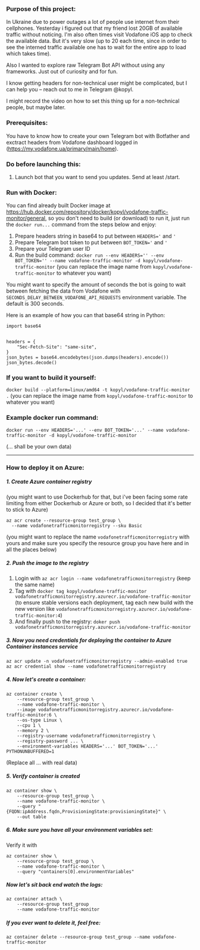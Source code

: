 ### Purpose of this project:

In Ukraine due to power outages a lot of people use internet from their cellphones.
Yesterday i figured out that my friend lost 20GB of available traffic without noticing.
I'm also often times visit Vodafone iOS app to check the available data. But it's very slow (up to 20 each time, since in order to see the interned traffic available one has to wait for the entire app to load which takes time).

Also I wanted to explore raw Telegram Bot API without using any frameworks. Just out of curiosity and for fun.

I know getting headers for non-technical user might be complicated, but I can help you – reach out to me in Telegram @kopyl.

I might record the video on how to set this thing up for a non-technical people, but maybe later.

### Prerequisites:

You have to know how to create your own Telegram bot with Botfather and exctract headers from Vodafone dashboard logged in (https://my.vodafone.ua/primary/main/home).

### Do before launching this:

1. Launch bot that you want to send you updates. Send at least /start.

### Run with Docker:

You can find already built Docker image at https://hub.docker.com/repository/docker/kopyl/vodafone-traffic-monitor/general, so you don't need to build (or download) to run it, just run the `docker run...` command from the steps below and enjoy:

1. Prepare headers string in base64 to put between `HEADERS='` and `'`
2. Prepare Telegram bot token to put between `BOT_TOKEN='` and `'`
3. Prepare your Telegram user ID
4. Run the build command:
   `docker run --env HEADERS='' --env BOT_TOKEN='' --name vodafone-traffic-monitor -d kopyl/vodafone-traffic-monitor`
   (you can replace the image name from `kopyl/vodafone-traffic-monitor` to whatever you want)

You might want to specify the amount of seconds the bot is going to wait between fetching the data from Vodafone with `SECONDS_DELAY_BETWEEN_VODAFONE_API_REQUESTS` environment variable. The default is 300 seconds.

Here is an example of how you can that base64 string in Python:

```
import base64


headers = {
    "Sec-Fetch-Site": "same-site",
}
json_bytes = base64.encodebytes(json.dumps(headers).encode())
json_bytes.decode()
```

### If you want to build it yourself:

`docker build --platform=linux/amd64 -t kopyl/vodafone-traffic-monitor .`
(you can replace the image name from `kopyl/vodafone-traffic-monitor` to whatever you want)

### Example docker run command:

```
docker run --env HEADERS='...' --env BOT_TOKEN='...' --name vodafone-traffic-monitor -d kopyl/vodafone-traffic-monitor
```

(... shall be your own data)

---

### How to deploy it on Azure:

##### 1. Create Azure container registry

(you might want to use Dockerhub for that, but i've been facing some rate limiting from either Dockerhub or Azure or both, so I decided that it's better to stick to Azure)

```
az acr create --resource-group test_group \
  --name vodafonetrafficmonitorregistry --sku Basic
```

(you might want to replace the name `vodafonetrafficmonitorregistry` with yours and make sure you specify the resource group you have here and in all the places below)

##### 2. Push the image to the registry

1. Login with `az acr login --name vodafonetrafficmonitorregistry` (keep the same name)
2. Tag with `docker tag kopyl/vodafone-traffic-monitor vodafonetrafficmonitorregistry.azurecr.io/vodafone-traffic-monitor` (to ensure stable versions each deployment, tag each new build with the new version like `vodafonetrafficmonitorregistry.azurecr.io/vodafone-traffic-monitor:4`)
3. And finally push to the registry: `doker push vodafonetrafficmonitorregistry.azurecr.io/vodafone-traffic-monitor`

##### 3. Now you need credentials for deploying the container to Azure Container instances service

```
az acr update -n vodafonetrafficmonitorregistry --admin-enabled true
az acr credential show --name vodafonetrafficmonitorregistry
```

##### 4. Now let's create a container:

```
az container create \
    --resource-group test_group \
    --name vodafone-traffic-monitor \
    --image vodafonetrafficmonitorregistry.azurecr.io/vodafone-traffic-monitor:6 \
    --os-type Linux \
    --cpu 1 \
    --memory 2 \
    --registry-username vodafonetrafficmonitorregistry \
    --registry-password ... \
    --environment-variables HEADERS='...' BOT_TOKEN='...' PYTHONUNBUFFERED=1
```

(Replace all ... with real data)

##### 5. Verify container is created

```
az container show \
    --resource-group test_group \
    --name vodafone-traffic-monitor \
    --query "{FQDN:ipAddress.fqdn,ProvisioningState:provisioningState}" \
    --out table
```

##### 6. Make sure you have all your environment variables set:

Verify it with

```
az container show \
    --resource-group test_group \
    --name vodafone-traffic-monitor \
    --query "containers[0].environmentVariables"
```

##### Now let's sit back end watch the logs:

```
az container attach \
    --resource-group test_group
    --name vodafone-traffic-monitor
```

##### If you ever want to delete it, feel free:

`az container delete --resource-group test_group --name vodafone-traffic-monitor`

